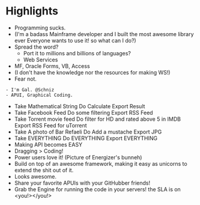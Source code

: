Highlights
==========

- Programming sucks.
- (I'm a badass Mainframe developer and I built the most awesome library ever
   Everyone wants to use it! so what can I do?)
- Spread the word?
  - Port it to millions and billions of languages?
  - Web Services
- MF, Oracle Forms, VB, Access
- (I don't have the knowledge nor the resources for making WS!)
- Fear not.
~~~
- I'm Gal. @Schniz
- APUI, Graphical Coding.
~~~
- Take    Mathematical String
  Do      Calculate
  Export  Result
- Take    Facebook Feed
  Do      some filtering
  Export  RSS Feed
- Take    Torrent movie feed
  Do      filter for HD and rated above 5 in IMDB
  Export  RSS Feed for uTorrent
- Take    A photo of Bar Refaeli
  Do      Add a mustache
  Export  JPG
- Take    EVERYTHING
  Do      EVERYTHING
  Export  EVERYTHING
- Making API becomes EASY
- Dragging > Coding!
- Power users love it! (Picture of Energizer's bunneh)
- Build on top of an awesome framework, making it easy as unicorns to extend the shit out of it.
- Looks awesome.
- Share your favorite APUIs with your GitHubber friends!
- Grab the Engine for running the code in your servers! the SLA is on <you!></you!>